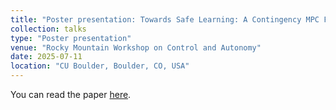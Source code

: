 ```yaml
---
title: "Poster presentation: Towards Safe Learning: A Contingency MPC Framework"
collection: talks
type: "Poster presentation"
venue: "Rocky Mountain Workshop on Control and Autonomy"
date: 2025-07-11
location: "CU Boulder, Boulder, CO, USA"
---
```

You can read the paper [here](https://trenbaltussen.github.io/publications/2025-05-28-CMPC-1).
